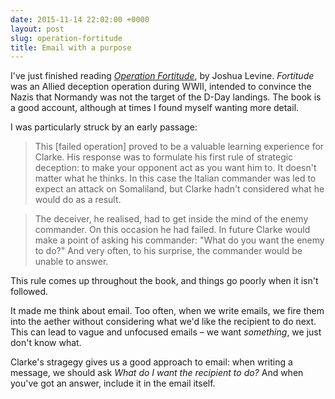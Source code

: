 ```yaml
---
date: 2015-11-14 22:02:00 +0000
layout: post
slug: operation-fortitude
title: Email with a purpose
---
```


I've just finished reading [*Operation Fortitude*][az], by Joshua Levine.
*Fortitude* was an Allied deception operation during WWII, intended to convince the Nazis that Normandy was not the target of the D-Day landings. The book is a good account, although at times I found myself wanting more detail.

I was particularly struck by an early passage:

> This [failed operation] proved to be a valuable learning experience for Clarke. His response was to formulate his first rule of strategic deception: to make your opponent act as you want him to. It doesn't matter what he thinks. In this case the Italian commander was led to expect an attack on Somaliland, but Clarke hadn't considered what he would do as a result.

> The deceiver, he realised, had to get inside the mind of the enemy commander. On this occasion he had failed. In future Clarke would make a point of asking his commander: "What do you want the enemy to do?" And very often, to his surprise, the commander would be unable to answer.

This rule comes up throughout the book, and things go poorly when it isn't followed.

It made me think about email.  Too often, when we write emails, we fire them into the aether without considering what we'd like the recipient to do next.  This can lead to vague and unfocused emails – we want *something*, we just don't know what.

Clarke's stragegy gives us a good approach to email: when writing a message, we should ask *What do I want the recipient to do?*  And when you've got an answer, include it in the email itself.

[az]: http://www.amazon.co.uk/gp/product/0007395876/ref=as_li_tl?ie=UTF8&camp=1634&creative=19450&creativeASIN=0007395876&linkCode=as2&tag=alechasblo-21
